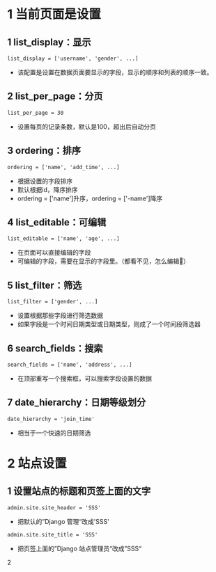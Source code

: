 # 1 当前页面是设置

## 1 list_display：显示

```
list_display = ['username', 'gender', ...]
```

- 该配置是设置在数据页面要显示的字段，显示的顺序和列表的顺序一致。



## 2 list_per_page：分页

```
list_per_page = 30
```

- 设置每页的记录条数，默认是100，超出后自动分页



## 3 ordering：排序

```
ordering = ['name', 'add_time', ...]
```

- 根据设置的字段排序
- 默认根据id，降序排序
- ordering = ['name']升序，ordering = ['-name']降序



## 4 list_editable：可编辑

```
list_editable = ['name', 'age', ...]
```

- 在页面可以直接编辑的字段
- 可编辑的字段，需要在显示的字段里。（都看不见，怎么编辑:cowboy_hat_face:）



## 5 list_filter：筛选

```
list_filter = ['gender', ...]
```

- 设置根据那些字段进行筛选数据
- 如果字段是一个时间日期类型或日期类型，则成了一个时间段筛选器



## 6 search_fields：搜索

```
search_fields = ['name', 'address', ...]
```

- 在顶部重写一个搜索框，可以搜索字段设置的数据



## 7 date_hierarchy：日期等级划分

```
date_hierarchy = 'join_time'
```

- 相当于一个快速的日期筛选



# 2 站点设置

## 1 设置站点的标题和页签上面的文字

```
admin.site.site_header = 'SSS'
```

- 把默认的”Django 管理“改成'SSS'



```
admin.site.site_title = 'SSS'
```

- 把页签上面的”Django 站点管理员“改成”SSS“



2 





